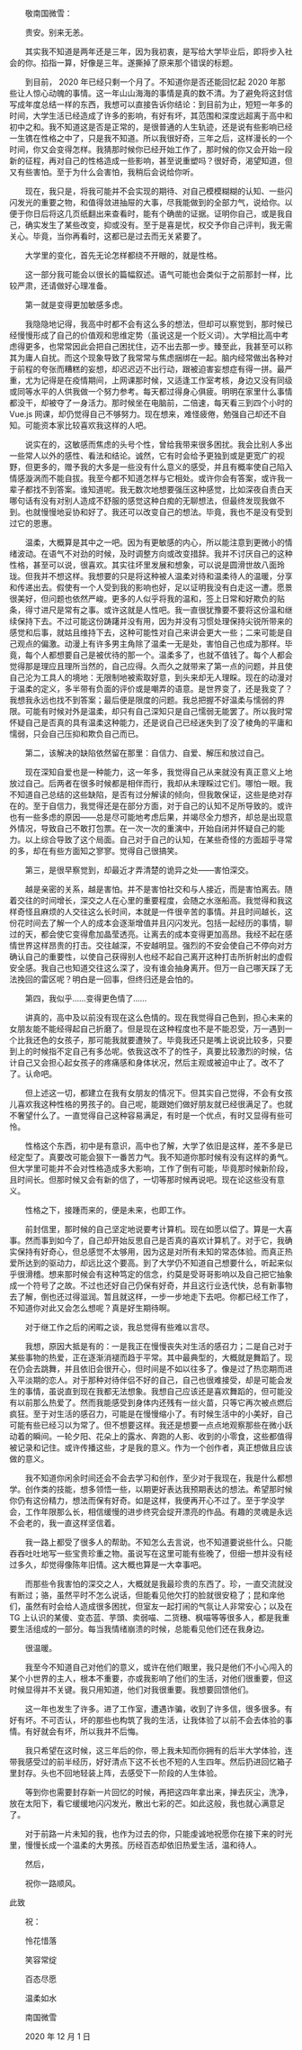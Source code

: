　　敬南国微雪：

　　贵安。别来无恙。

　　其实我不知道是两年还是三年，因为我初衷，是写给大学毕业后，即将步入社会的你。掐指一算，好像是三年。遂撕掉了原来那个错误的标题。

　　到目前， 2020 年已经只剩一个月了。不知道你是否还能回忆起 2020 年那些让人惊心动魄的事情。这一年山山海海的事情是真的数不清。为了避免将这封信写成年度总结一样的东西，我想可以直接告诉你结论：到目前为止，短短一年多的时间，大学生活已经造成了许多的影响，有好有坏，其范围和深度远超离于高中和初中之和。我不知道这是否是正常的，是很普通的人生轨迹，还是说有些影响已经一生镌在性格之中了，只是我不知道。所以我很好奇，三年之后，这样漫长的一个时间，你又会变得怎样。我猜那时候你已经开始工作了，那时候的你又会开始一段新的征程，再对自己的性格造成一些影响，甚至说重塑吗？很好奇，渴望知道，但又有些害怕。至于为什么会害怕，我稍后会说给你听。

　　现在，我只是，将我可能并不会实现的期待、对自己模模糊糊的认知、一些闪闪发光的重要之物，和值得敛进抽屉的大事，尽我能做到的全部力气，说给你。以便于你日后将这几页纸翻出来查看时，能有个确凿的证据。证明你自己，或是我自己，确实发生了某些改变，抑或没有。至于是喜是忧，权交予你自己评判，我无需关心。毕竟，当你再看时，这都已是过去而无关紧要了。

　　大学里的变化，首先无论怎样都绕不开眼的，就是性格。

　　这一部分我可能会以很长的篇幅叙述。语气可能也会类似于之前那封一样，比较严肃，还请做好心理准备。

　　第一就是变得更加敏感多虑。

　　我隐隐地记得，我高中时都不会有这么多的想法，但却可以察觉到，那时候已经慢慢形成了自己的价值观和思维定势（虽说这是一个贬义词）。大学相比高中考虑得更多，也常常因此会把自己困扰住，迈不出去那一步。臻至此，我甚至可以称其为庸人自扰。而这个现象导致了我常常与焦虑捆绑在一起。脑内经常做出各种对于前程的夸张而糟糕的妄想，却迟迟迈不出行动，跟被迫害妄想症有得一拼。最严重，尤为记得是在疫情期间，上网课那时候，又适逢工作室考核，身边又没有同级或同等水平的人供我做一个努力参考。每天都过得身心俱疲。明明在家里什么事情都没干，却被夺了一身活力。那时候坐在电脑前，二倍速，每天看三到四个小时的 Vue.js 网课，却仍觉得自己不够努力。现在想来，难怪疲倦，勉强自己却还不自知。可能资本家比较喜欢我这样的人吧。

　　说实在的，这敏感而焦虑的头号个性，曾给我带来很多困扰。我会比别人多出一些常人以外的感性、看法和结论。诚然，它有时会给予更独到或是更宽广的视野，但更多的，赠予我的大多是一些没有什么意义的感受，并且有概率使自己陷入情感漩涡而不能自拔。我至今都不知道怎样与它相处。或许你会有答案，或许我一辈子都找不到答案。谁知道呢。我无数次地想要强压这种感觉，比如深夜自责白天哪句话有没有对别人造成不舒服的感觉这种白痴的无聊想法，但最终发现我做不到。也就慢慢地妥协和好了。我还可以改变自己的想法。毕竟，我也不是没有受到过它的恩惠。

　　温柔，大概算是其中之一吧。因为有更敏感的内心，所以能注意到更微小的情绪波动。在语气不对劲的时候，及时调整方向或改变措辞。我并不讨厌自己的这种性格，甚至可以说，很喜欢。其实往坏里发展和想象，可以说是圆滑世故八面玲珑。但我并不想这样。我想要的只是将这种被人温柔对待和温柔待人的温暖，分享和传递出去。假使有一个人受到我的影响也好，足以证明我没有白走这一遭。愿景很美好，但问题也依然严峻。更多的人似乎将我的温和，签上日常和好欺负的贴条，得寸进尺是常有之事。或许这就是人性吧。我一直很犹豫要不要将这份温和继续保持下去。不过可能这份踌躇并没有用，因为并没有习惯处理保持尖锐所带来的感觉和后事，就姑且维持下去，这种可能性对自己来讲会更大一些；二来可能是自己观点的偏激。动漫上有许多男主角除了温柔一无是处，害怕自己也成为那样。毕竟，每个人都想要自己是被优待的那一个。温柔多了，也就不值钱了。每个人都会觉得那是理应且理所当然的，自己应得。久而久之就带来了第一点的问题，并且使自己沦为工具人的境地：无限制地被索取好意，到头来却无人理睬。现在的动漫对于温柔的定义，多半带有负面的评价或是嘲弄的语意。是世界变了，还是我变了？我想我永远也找不到答案；最后便是限度的问题。我总把握不好温柔与懦弱的界限。可能有时候对外是温柔，却只有自己深知只是自己懦弱无能罢了。所以我时常怀疑自己是否真的具有温柔这种能力，还是说自己已经迷失到了没了棱角的平庸和懦弱，只会自己压抑和欺负自己而已。

　　第二，该解决的缺陷依然留在那里：自信力、自爱、解压和放过自己。

　　现在深知自爱也是一种能力，这一年多，我觉得自己从来就没有真正意义上地放过自己。后两者在很多时候都是相伴而行，我却从未理睬过它们。哪怕一眼。我不知道自己总结的这些缺陷，是否有过分解读的倾向，但我敢保证，这些是绝对存在的。至于自信力，我觉得还是在部分方面，对于自己的认知不足所导致的。或许也有一些多虑的原因——总是尽可能地考虑后果，并竭尽全力想齐，却总是出现意外情况，导致自己不敢打包票。在一次一次的重演中，开始自闭并怀疑自己的能力。以上综合导致了这个局面。自己对于自己的认知，在某些奇怪的方面超乎寻常的多，却在有些方面知之寥寥。觉得自己很搞笑。

　　第三，是很早察觉到，却最近才弄清楚的诡异之处——害怕深交。

　　越是亲密的关系，越是害怕。并不是害怕社交和与人接近，而是害怕离去。随着交往的时间增长，深交之人在心里的重要程度，会随之水涨船高。我觉得和我这样奇怪且麻烦的人交往这么长时间，本就是一件很辛苦的事情。并且时间越长，这份花时间去了解一个人的成本会逐渐增值并且闪闪发光。包括一起经历的事情，聊过的天，都会使它变得愈加晶莹透亮。让离去的成本变得更加高昂。我经不起在感情世界这样昂贵的打击。交往越深，不安越明显。强烈的不安会使自己不停向对方确认自己的重要性，以使自己获得别人也经不起自己离开这种打击所折射出的虚假安全感。我自己也知道交往这么深了，没有谁会抽身离开。但万一自己哪天踩了无法挽回的雷区呢？明白是一回事，但终归还是会怕的。

　　第四，我似乎……变得更色情了……

　　讲真的，高中及以前没有现在这么色情的。现在我觉得自己色到，担心未来的女朋友能不能经得起自己折磨了。但是现在这种程度也不是不能忍受，万一遇到一个比我还色的女孩子，那可能我就要遭殃了。毕竟我还只是嘴上说说比较多，只要到上的时候指不定自己有多怂呢。依我这改不了的性子，真要比较激烈的时候，估计自己又会担心起女孩子的疼痛感和身体状况，然后主观或被迫中止了。改不了了。认命吧。

　　但上述这一切，都建立在我有女朋友的情况下。但其实自己觉得，不会有女孩儿喜欢我这种性格的男孩子的。自己呢，能跟她们做好朋友就已经很满足了。也就不奢望什么了。一直觉得自己这种容易满足，有时是一个优点，有时又显得有些可怜。

　　性格这个东西，初中是有意识，高中也了解，大学了依旧是这样，差不多是已经定型了。真要改可能会狠下一番苦力气。我不知道你那时候有没有这样的勇气。但大学里可能并不会对性格造成多大影响，工作了倒有可能，毕竟那时候新阶段，且时间长。但那时候又会有新的信了，一切等那时候再说吧。现在论这些没有意义。

　　性格之下，接踵而来的，便是未来，也即工作。

　　前封信里，那时候的自己坚定地说要考计算机。现在如愿以偿了。算是一大喜事。然而事到如今了，自己却开始反思自己是否真的喜欢计算机了。对于它，我确实保持有好奇心，但总感觉不太够用，因为这是对所有未知的常态体验。而真正热爱所达到的驱动力，却远比这个要高。到了大学仍不知道自己想要什么，听起来似乎很滑稽。想来那时候会有这种笃定的信念，约莫是受哥哥影响以及自己把它抽象成一个符号了之故。不过也还好自己仍保有好奇，并且这行业迭代快，总有新事物去了解，倒也还过得滋润。暂且就这样，一步一步地走下去吧。你都已经工作了，不知道你对此又会怎么想呢？真是好生期待啊。

　　对于继工作之后的闲暇之谈，我总觉得有些难以言尽。

　　我想，原因大抵是有的：一是我正在慢慢丧失对生活的感召力；二是自己对于某些事物的热爱，正在逐渐消褪而趋于平常。其中最典型的，大概就是舞蹈了。现在仍会去跳舞，并且依旧会很开心，但时间是不如以往多了。像是过了热恋期而进入平淡期的恋人。对于那种对待伴侣不好的自己，自己也很难接受，却是可能会发生的事情，虽说直到现在我都无法想象。我想自己应该还是喜欢舞蹈的，但可能没有以前那么热爱了。然而我能感受到身体内还残有一丝火苗，只等它再次被点燃后疯狂。至于对生活的感召力，可能是在慢慢缩小了。有时候生活中的小美好，自己可能有些已经习以为常了。但不想要这样。我还是想要一点点地观察那些在微小跃动着的瞬间。一轮夕阳、花朵上的露水、奔跑的人影、收到的小零食，这些都值得被记录和记住。或许传播这些，才是我的意义。作为一个创作者，真正想做且应该做的意义。

　　我不知道你闲余时间还会不会去学习和创作，至少对于我现在，我是什么都想学。创作类的技能，想多领悟一些，以期更好表达我预期表达的想法。希望那时候你仍有这份精力，想法而保有好奇。如是这样，我便再开心不过了。至于学没学会，工作年限那么长，相信缓慢的进步终究会绽开漂亮的作品。有趣的灵魂是永远不会老的，我一直这样坚信着。

　　我一路上都受了很多人的帮助。不知怎么去言说，也不知道要说些什么。只能吞吞吐吐地写一些宝贵珍重之物。虽说写在这里可能有些晚了，但细一想并没有经过多久，却觉得像陈年旧情。这大概也算是一大幸事吧。

　　而那些令我害怕的深交之人，大概就是我最珍贵的东西了。珍，一直交流就没有断过；骆，虽然平时不怎么说话，但能看见他欠打的脸就很安稳了；昆和庠他们，虽然有时会给人造成很多困扰，但室友一起打闹的气氛让人非常安心；以及在 TG 上认识的某傻、变态蓝、芋頭、卖弱喵、二货穗、枫喵等等很多人，都是我重要生活组成的一部分。每当我情绪崩溃的时候，总能看见他们还在我身边。

　　很温暖。

　　我至今不知道自己对他们的意义，或许在他们眼里，我只是他们不小心闯入的某个小世界的主人，根本不重要，亦或我影响了他们的生活，对他们很重要，但这时候显得并不关键。我只用知道，他们对我很重要。我想要回馈他们。

　　这一年也发生了许多。进了工作室，遭遇诈骗，收到了许多信，很多很多。有好有坏。不可否认，坏的那些也构筑了我的生活，让我体验了以前不会去体验的事情。有好就会有坏，所以我并不后悔。

　　我只希望在这时候，这三年后的你，带上我未知而你拥有的后半大学体验，连带我感受过的前半经历，好好清点下这不长也不短的人生四年。然后扔进回忆箱子里封存。头也不回地轻装上阵，去感受下一阶段的人生体验。

　　等到你也需要封存新一片回忆的时候，再把这四年拿出来，掸去灰尘，洗净，放在太阳下，看它缓缓地闪闪发光，散出七彩的芒。如此这般，我也就心满意足了。

　　对于前路一片未知的我，也作为过去的你，只能虔诚地祝愿你在接下来的时光里，慢慢长成一个温柔的大男孩。历经百态却依旧热爱生活，温和待人。

　　然后，

　　祝你一路顺风。



此致



　　祝：

　　怜花惜落

　　笑容常绽

　　百态尽愿

　　温柔如水



　　南国微雪

　　2020 年 12 月 1 日

